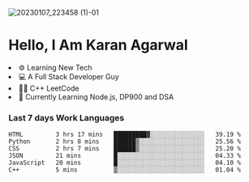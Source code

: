 ![20230107_223458 (1)-01](https://user-images.githubusercontent.com/85556603/212357966-4002f7aa-471b-4b3c-923d-f2b0d543cad5.jpeg)


<h1>Hello, I Am Karan Agarwal</h1>
<li>⚙ Learning New Tech</li>
<li>💻 A Full Stack Developer Guy</li>
<li>👨‍💻 C++ <a>LeetCode</a></li>
<li>🙌 Currently Learning Node.js, DP900 and DSA</li>

<h3>Last 7 days Work Languages </h3>

<!--START_SECTION:waka-->

```text
HTML         3 hrs 17 mins   █████████▓░░░░░░░░░░░░░░░   39.19 %
Python       2 hrs 8 mins    ██████▒░░░░░░░░░░░░░░░░░░   25.56 %
CSS          2 hrs 7 mins    ██████▒░░░░░░░░░░░░░░░░░░   25.20 %
JSON         21 mins         █░░░░░░░░░░░░░░░░░░░░░░░░   04.33 %
JavaScript   20 mins         █░░░░░░░░░░░░░░░░░░░░░░░░   04.10 %
C++          5 mins          ▒░░░░░░░░░░░░░░░░░░░░░░░░   01.04 %
```

<!--END_SECTION:waka-->
